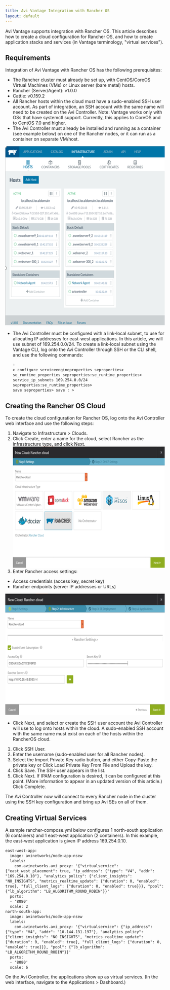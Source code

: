```yaml
---
title: Avi Vantage Integration with Rancher OS
layout: default
---
```

Avi Vantage supports integration with Rancher OS. This article describes how to create a cloud configuration for Rancher OS, and how to create application stacks and services (in Vantage terminology, "virtual services").

## Requirements

Integration of Avi Vantage with Rancher OS has the following prerequisites:

* The Rancher cluster must already be set up, with CentOS/CoreOS Virtual Machines (VMs) or Linux server (bare metal) hosts.
* Rancher (Server/Agent): v1.0.0
* Cattle: v0.159.2
* All Rancher hosts within the cloud must have a sudo-enabled SSH user account. As part of integration, an SSH account with the same name will need to be created on the Avi Controller.
Note: Vantage works only with OSs that have systemctl support. Currently, this applies to CoreOS and to CentOS 7.0 and higher.
* The Avi Controller must already be installed and running as a container (see example below) on one of the Rancher nodes, or it can run as a container on separate VM/host.

<a href="img/rancher-integration0.png"><img src="img/rancher-integration0.png" alt="rancher-integration0" width="608" height="565"></a>

* The Avi Controller must be configured with a link-local subnet, to use for allocating IP addresses for east-west applications. In this article, we will use subnet of 169.254.0.0/24. To create a link-local subnet using the Vantage CLI, log onto the Avi Controller through SSH or the CLI shell, and use the following commands: <pre crayon="false" class="command-line language-bash" data-prompt=":&nbsp;>" data-output="2-5"><code>: &gt; configure serviceengineproperties
seproperties&gt; se_runtime_properties
seproperties:se_runtime_properties&gt; service_ip_subnets 169.254.0.0/24
seproperties:se_runtime_properties&gt; save
seproperties&gt; save
: &gt;</code></pre>

## Creating the Rancher OS Cloud

To create the cloud configuration for Rancher OS, log onto the Avi Controller web interface and use the following steps:

1. Navigate to Infrastructure > Clouds.
1. Click Create, enter a name for the cloud, select Rancher as the infrastructure type, and click Next.
<a href="img/rancher-integration1.png"><img src="img/rancher-integration1.png" alt="rancher-integration1" width="706" height="382"></a>
1. Enter Rancher access settings:

* Access credentials (access key, secret key)
* Rancher endpoints (server IP addresses or URLs)

<a href="img/rancher-integration2.png"><img src="img/rancher-integration2.png" alt="rancher-integration2" width="705" height="382"></a>
* Click Next, and select or create the SSH user account the Avi Controller will use to log onto hosts within the cloud. A sudo-enabled SSH account with the same name must exist on each of the hosts within the RancherOS cloud.

1. Click SSH User.
1. Enter the username (sudo-enabled user for all Rancher nodes).
1. Select the Import Private Key radio button, and either Copy-Paste the private key or Click Load Private Key From File and Upload the key.
1. Click Save. The SSH user appears in the list.
1. Click Next. If IPAM configuration is desired, it can be configured at this point. (More information to appear in an updated version of this article.) Click Complete.

The Avi Controller now will connect to every Rancher node in the cluster using the SSH key configuration and bring up Avi SEs on all of them.

## Creating Virtual Services

A sample rancher-compose.yml below configures 1 north-south application (6 containers) and 1 east-west application (2 containers). In this example, the east-west application is given IP address 169.254.0.10.
<pre><code class="language-lua">east-west-app:
  image: avinetworks/node-app-nsew
  labels:
    com.avinetworks.avi_proxy: '{"virtualservice": {"east_west_placement": true, "ip_address": {"type": "V4", "addr": "169.254.0.10"}, "analytics_policy": {"client_insights": "NO_INSIGHTS", "metrics_realtime_update": {"duration": 0, "enabled": true}, "full_client_logs": {"duration": 0, "enabled": true}}}, "pool": {"lb_algorithm": "LB_ALGORITHM_ROUND_ROBIN"}}'
  ports:
  - '8080'
  scale: 2
north-south-app:
  image: avinetworks/node-app-nsew
  labels:
    com.avinetworks.avi_proxy: '{"virtualservice": {"ip_address": {"type": "V4", "addr": "10.144.131.197"}, "analytics_policy": {"client_insights": "NO_INSIGHTS", "metrics_realtime_update": {"duration": 0, "enabled": true}, "full_client_logs": {"duration": 0, "enabled": true}}}, "pool": {"lb_algorithm": "LB_ALGORITHM_ROUND_ROBIN"}}'
  ports:
  - '8080'
  scale: 6</code></pre>

On the Avi Controller, the applications show up as virtual services. (In the web interface, navigate to the Applications > Dashboard.)